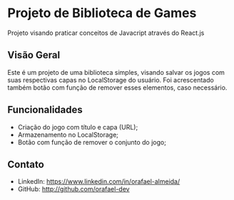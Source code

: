 # Projeto de Biblioteca de Games

Projeto visando praticar conceitos de Javacript através do React.js

## Visão Geral

Este é um projeto de uma biblioteca simples, visando salvar os jogos com suas respectivas capas no LocalStorage do usuário.
Foi acrescentado também botão com função de remover esses elementos, caso necessário.

## Funcionalidades

- Criação do jogo com título e capa (URL);
- Armazenamento no LocalStorage;
- Botão com função de remover o conjunto do jogo;

## Contato

- LinkedIn: https://www.linkedin.com/in/orafael-almeida/
- GitHub: http://github.com/orafael-dev
